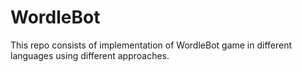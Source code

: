 # WordleBot
This repo consists of implementation of WordleBot game in different languages using different approaches.
